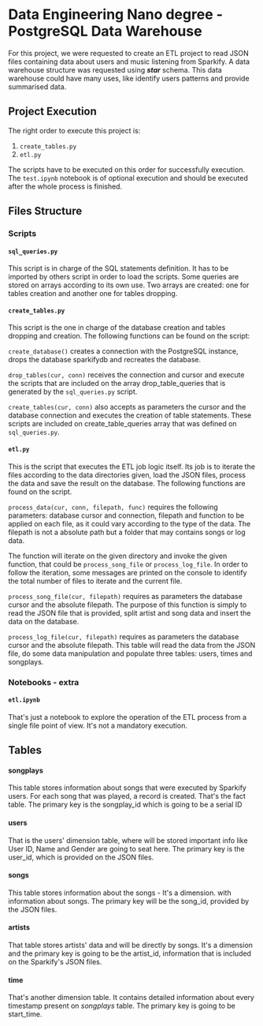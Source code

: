 # Data Engineering Nano degree - PostgreSQL Data Warehouse

For this project, we were requested to create an ETL project to read JSON files containing data about users and music listening from Sparkify. A data warehouse structure was requested using ***star*** schema.
This data warehouse could have many uses, like identify users patterns and provide summarised data.

## Project Execution

The right order to execute this project is:
1. `create_tables.py`
2. `etl.py`

The scripts have to be executed on this order for successfully execution. The `test.ipynb` notebook is of optional execution and should be executed after the whole process is finished.

## Files Structure
### Scripts
#### `sql_queries.py`
This script is in charge of the SQL statements definition. It has to be imported by others script in order to load the scripts. 
Some queries are stored on arrays according to its own use. Two arrays are created: one for tables creation and another one for tables dropping. 

#### `create_tables.py`
This script is the one in charge of the database creation and tables dropping and creation. The following functions can be found on the script: 

`create_database()` creates a connection with the PostgreSQL instance, drops the database sparkifydb and recreates the database. 

`drop_tables(cur, conn)` receives the connection and cursor and execute the scripts that are included on the array  drop_table_queries that is generated by the `sql_queries.py` script.

`create_tables(cur, conn)` also accepts as parameters the cursor and the database connection and executes the creation of table statements. These scripts are included on create_table_queries array that was defined on `sql_queries.py`.


#### `etl.py`
This is the script that executes the ETL job logic itself. Its job is to iterate the files according to the data directories given, load the JSON files, process the data and save the result on the database. The following functions are found on the script.

`process_data(cur, conn, filepath, func)` requires the following parameters: database cursor and connection, filepath and function to be applied on each file, as it could vary according to the type of the data. The filepath is not a absolute path but a folder that may contains songs or log data.

The function will iterate on the given directory and invoke the given function, that could be `process_song_file` or `process_log_file`. In order to follow the iteration, some messages are printed on the console to identify the total number of files to iterate and the current file.

`process_song_file(cur, filepath)` requires as parameters the database cursor and the absolute filepath. The purpose of this function is simply to read the JSON file that is provided, split artist and song data and insert the data on the database.



`process_log_file(cur, filepath)` requires as parameters the database cursor and the absolute filepath. This table  will read the data from the JSON file, do some data manipulation and populate three tables: users, times and songplays.


### Notebooks - extra

#### `etl.ipynb`
That's just a notebook to explore the operation of the ETL process from a single file point of view. It's not a mandatory execution.


## Tables 


#### **songplays**
This table stores information about songs that were executed by Sparkify users. For each song that was played, a record is created. That's the fact table. The primary key is the songplay_id which is going to be a serial ID

#### **users**
That is the users' dimension table, where will be stored important info like User ID, Name and Gender are going to seat here. The primary key is the user_id, which is provided on the JSON files.

#### **songs**
This table stores information about the songs - It's a dimension. with information about songs. The primary key will be the song_id, provided by the JSON files.

#### **artists**
That table stores artists' data and will be directly by songs. It's a dimension and the primary key is going to be the artist_id, information that is included on the Sparkify's JSON files.

#### **time**
That's another dimension table. It contains detailed information about every timestamp present on *songplays* table. The primary key is going to be start_time.


